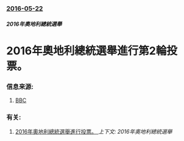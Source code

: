 ### [2016-05-22](/zh/news/2016/05/22/index.md)

##### 2016年奧地利總統選舉
# 2016年奧地利總統選舉進行第2輪投票。 




### 信息来源:

1. [BBC](http://www.bbc.co.uk/news/world-europe-36351359)

### 有关:

1. [2016年奧地利總統選舉進行投票。 ](/zh/news/2016/04/24/2016年奧地利總統選舉進行投票.md) _上下文: 2016年奧地利總統選舉_
